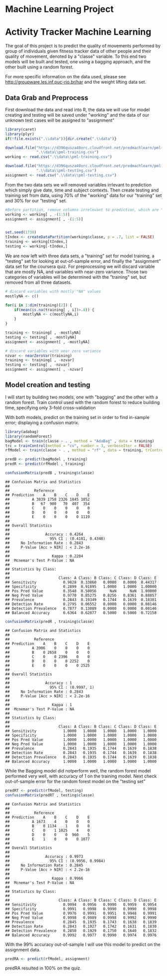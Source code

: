 # Machine Learning Project
Activity Tracker Machine Learning
=======

The goal of this project is to predict the quality of movements performed by group of individuals given fitness tracker data of other people and their quality of movement, denoted by a "classe" variable.
To this end two models will be built and tested, one using a bagging approach, and the other built using a random forest.

For more specific information on the data used, please see http://groupware.les.inf.puc-rio.br/har and the weight lifting data set.

## Data Grab and Preprocess

First download the data and read into R, the data we will use for model creating and testing will be saved under "working" and the data of our unknown test cases will be assigned to "assignment"


```r
library(caret)
library(plyr)
if(!file.exists(".\\data")){dir.create(".\\data")}

download.file("https://d396qusza40orc.cloudfront.net/predmachlearn/pml-training.csv",
              ".\\data\\pml-training.csv")
working <- read.csv(".\\data\\pml-training.csv")

download.file("https://d396qusza40orc.cloudfront.net/predmachlearn/pml-testing.csv",
              ".\\data\\pml-testing.csv")
assignment <- read.csv(".\\data\\pml-testing.csv")
```

From the two data sets we will removed variables irrlevant to prediction which simply give date, time and subject contexts.
Then create testing and training set from data, using 70% of the "working" data for our "training" set and 30% for our "testing" set.

```r
#Before partition, remove columns irrelevant to prediction, which are "x", "user_name", "raw_timestamp_part_ 1", "raw_timestamp_part_2", and "cvtd_timestamp"
working <- working[ , -(1:5)]
assignment <- assignment[ , -(1:5)]


set.seed(1738)
tIndex <- createDataPartition(working$classe, p = .7, list = FALSE)
training <- working[tIndex,]
testing <- working[-tIndex,]
```

We are now left with three data sets, a "training" set for model training, a "testing" set for looking at out-of-sample error, and finally the "assignment" data set for the coursera quiz. For preprocessing we will discard variable that are mostly NA, and variables with near-zero variance. Those two categories of variables will be determined with the "training" set, but removed from all three datasets.


```r
# discard variables with mostly "NA" values
mostlyNA <- c()

for(i in 1:dim(training)[2]) {
    if(mean(is.na(training[ , i])>.8)) {
        mostlyNA <- c(mostlyNA,i)
    }
}

training <- training[ , -mostlyNA]
testing <- testing[ , -mostlyNA]
assignment <- assignment[ , -mostlyNA]

# discard variables with near zero variance
nzvar <- nearZeroVar(training)
training <- training[ , -nzvar]
testing <- testing[ , -nzvar]
assignment <- assignment[ , -nzvar]
```

## Model creation and testing

I will start by building two models, one with "bagging" and the other with a random forest.
Train control used with the random forest to reduce building time, specifying only 3-fold cross-validation

With both models, predict on the training set in order to find in-sample error; displaying a confusion matrix.


```r
library(adabag)
library(randomForest)
bagModel <- train(classe ~ . , method = "AdaBag" , data = training)
trc = trainControl(method = "cv", number = 3, verboseIter = FALSE)
rfModel <- train(classe ~ . , method = "rf" , data = training, trControl=trc)

predB <- predict(bagModel , training)
predR <- predict(rfModel , training)

confusionMatrix(predB , training$classe)
```

```
## Confusion Matrix and Statistics
## 
##           Reference
## Prediction    A    B    C    D    E
##          A 3839 1758 2326 1845 1052
##          B   67  900   70  407  354
##          C    0    0    0    0    0
##          D    0    0    0    0    0
##          E    0    0    0    0 1119
## 
## Overall Statistics
##                                           
##                Accuracy : 0.4264          
##                  95% CI : (0.4181, 0.4348)
##     No Information Rate : 0.2843          
##     P-Value [Acc > NIR] : < 2.2e-16       
##                                           
##                   Kappa : 0.2204          
##  Mcnemar's Test P-Value : NA              
## 
## Statistics by Class:
## 
##                      Class: A Class: B Class: C Class: D Class: E
## Sensitivity            0.9828  0.33860   0.0000   0.0000  0.44317
## Specificity            0.2899  0.91895   1.0000   1.0000  1.00000
## Pos Pred Value         0.3548  0.50056      NaN      NaN  1.00000
## Neg Pred Value         0.9770  0.85275   0.8256   0.8361  0.88857
## Prevalence             0.2843  0.19349   0.1744   0.1639  0.18381
## Detection Rate         0.2795  0.06552   0.0000   0.0000  0.08146
## Detection Prevalence   0.7877  0.13089   0.0000   0.0000  0.08146
## Balanced Accuracy      0.6364  0.62877   0.5000   0.5000  0.72158
```

```r
confusionMatrix(predR , training$classe)
```

```
## Confusion Matrix and Statistics
## 
##           Reference
## Prediction    A    B    C    D    E
##          A 3906    0    0    0    0
##          B    0 2658    0    0    0
##          C    0    0 2396    0    0
##          D    0    0    0 2252    0
##          E    0    0    0    0 2525
## 
## Overall Statistics
##                                      
##                Accuracy : 1          
##                  95% CI : (0.9997, 1)
##     No Information Rate : 0.2843     
##     P-Value [Acc > NIR] : < 2.2e-16  
##                                      
##                   Kappa : 1          
##  Mcnemar's Test P-Value : NA         
## 
## Statistics by Class:
## 
##                      Class: A Class: B Class: C Class: D Class: E
## Sensitivity            1.0000   1.0000   1.0000   1.0000   1.0000
## Specificity            1.0000   1.0000   1.0000   1.0000   1.0000
## Pos Pred Value         1.0000   1.0000   1.0000   1.0000   1.0000
## Neg Pred Value         1.0000   1.0000   1.0000   1.0000   1.0000
## Prevalence             0.2843   0.1935   0.1744   0.1639   0.1838
## Detection Rate         0.2843   0.1935   0.1744   0.1639   0.1838
## Detection Prevalence   0.2843   0.1935   0.1744   0.1639   0.1838
## Balanced Accuracy      1.0000   1.0000   1.0000   1.0000   1.0000
```

While the Bagging model did notperform well, the random forest model performed very well, with accuracy of 1 on the training model. 
Next check out-of-sample error for the random forest model on the "testing set"


```r
predRT <- predict(rfModel, testing)
confusionMatrix(predRT , testing$classe)
```

```
## Confusion Matrix and Statistics
## 
##           Reference
## Prediction    A    B    C    D    E
##          A 1673    4    0    0    0
##          B    0 1134    1    0    0
##          C    0    1 1025    4    0
##          D    0    0    0  960    5
##          E    1    0    0    0 1077
## 
## Overall Statistics
##                                           
##                Accuracy : 0.9973          
##                  95% CI : (0.9956, 0.9984)
##     No Information Rate : 0.2845          
##     P-Value [Acc > NIR] : < 2.2e-16       
##                                           
##                   Kappa : 0.9966          
##  Mcnemar's Test P-Value : NA              
## 
## Statistics by Class:
## 
##                      Class: A Class: B Class: C Class: D Class: E
## Sensitivity            0.9994   0.9956   0.9990   0.9959   0.9954
## Specificity            0.9991   0.9998   0.9990   0.9990   0.9998
## Pos Pred Value         0.9976   0.9991   0.9951   0.9948   0.9991
## Neg Pred Value         0.9998   0.9989   0.9998   0.9992   0.9990
## Prevalence             0.2845   0.1935   0.1743   0.1638   0.1839
## Detection Rate         0.2843   0.1927   0.1742   0.1631   0.1830
## Detection Prevalence   0.2850   0.1929   0.1750   0.1640   0.1832
## Balanced Accuracy      0.9992   0.9977   0.9990   0.9974   0.9976
```
With the 99% accuracy out-of-sample I will use this model to predict on the assignment data.


```r
predRA <- predict(rfModel, assignment)
```
predRA resulted in 100% on the quiz.
